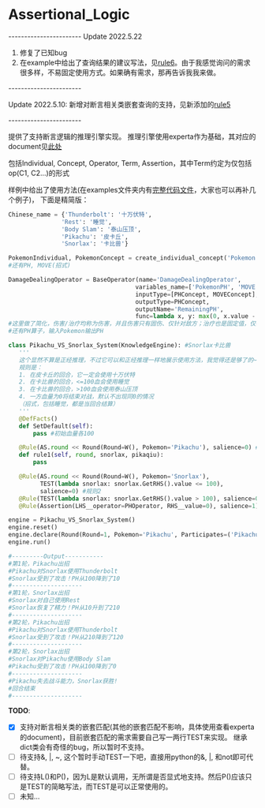 # Assertional_Logic
  \-----------------------
  Update 2022.5.22
  1. 修复了已知bug
  2. 在example中给出了查询结果的建议写法，见[rule6](/examples/Pokemon.py#L169)。由于我感觉询问的需求
  很多样，不易固定使用方式。如果确有需求，那再告诉我我来做。
 
 \-----------------------
 
 Update 2022.5.10:
 新增对断言相关类嵌套查询的支持，见新添加的[rule5](/examples/Pokemon.py#L149)
 
 \-----------------------
 
 提供了支持断言逻辑的推理引擎实现。
 推理引擎使用experta作为基础，其对应的document见[此处](https://experta.readthedocs.io/en/latest/thebasics.html)

 包括Individual, Concept, Operator, Term, Assertion，其中Term约定为仅包括op(C1, C2...)的形式

 样例中给出了使用方法(在examples文件夹内有[完整代码文件](/examples/Pokemon.py)，大家也可以再补几个例子)，
 下面是精简版：
 ```python
Chinese_name = {'Thunderbolt': '十万伏特',
                'Rest': '睡觉',
                'Body Slam': '泰山压顶',
                'Pikachu': '皮卡丘',
                'Snorlax': '卡比兽'}

PokemonIndividual, PokemonConcept = create_individual_concept('Pokemon', 'Base')
#还有PH, MOVE(招式)

DamageDealingOperator = BaseOperator(name='DamageDealingOperator',
                                     variables_name=['PokemonPH', 'MOVE'],
                                     inputType=[PHConcept, MOVEConcept], 
                                     outputType=PHConcept,
                                     outputName='RemainingPH',
                                     func=lambda x, y: max(0, x.value - Damage_dict[y.value]))
#这里做了简化，伤害/治疗均称为伤害，并且伤害只有固伤、仅针对敌方；治疗也是固定值，仅针对自己。同时不考虑血条上限
#还有PH算子，输入Pokemon输出PH

class Pikachu_VS_Snorlax_System(KnowledgeEngine): #Snorlax卡比兽
    '''
    这个显然不算是正经推理，不过它可以和正经推理一样地展示使用方法，我觉得还是够了的~
    规则是：
    1. 在皮卡丘的回合，它一定会使用十万伏特
    2. 在卡比兽的回合，<=100血会使用睡觉
    3. 在卡比兽的回合，>100血会使用泰山压顶
    4. 一方血量为0将结束对战，默认不出现同0的情况
    （招式，包括睡觉，都是当回合结算）
    '''
    @DefFacts()
    def SetDefault(self):
        pass #初始血量各100

    @Rule(AS.round << Round(Round=W(), Pokemon='Pikachu'), salience=0) #规则1
    def rule1(self, round, snorlax, pikaqiu):
        pass

    @Rule(AS.round << Round(Round=W(), Pokemon='Snorlax'),
          TEST(lambda snorlax: snorlax.GetRHS().value <= 100),
          salience=0) #规则2
    @Rule(TEST(lambda snorlax: snorlax.GetRHS().value > 100), salience=0)# 规则3
    @Rule(Assertion(LHS__operator=PHOperator, RHS__value=0), salience=1) #规则4

engine = Pikachu_VS_Snorlax_System()
engine.reset()
engine.declare(Round(Round=1, Pokemon='Pikachu', Participates=('Pikachu', 'Snorlax')))
engine.run()

#---------Output-----------
#第1轮，Pikachu出招
#Pikachu对Snorlax使用Thunderbolt
#Snorlax受到了攻击！PH从100降到了10
#--------------------
#第1轮，Snorlax出招
#Snorlax对自己使用Rest
#Snorlax恢复了精力！PH从10升到了210
#--------------------
#第2轮，Pikachu出招
#Pikachu对Snorlax使用Thunderbolt
#Snorlax受到了攻击！PH从210降到了120
#--------------------
#第2轮，Snorlax出招
#Snorlax对Pikachu使用Body Slam
#Pikachu受到了攻击！PH从100降到了0
#--------------------
#Pikachu失去战斗能力，Snorlax获胜!
#回合结束
#--------------------
 ```

**TODO**:
- [X] 支持对断言相关类的嵌套匹配(其他的嵌套匹配不影响，具体使用查看experta的document)，目前嵌套匹配的需求需要自己写一两行TEST来实现。
继承dict类会有奇怪的bug，所以暂时不支持。
- [ ] 待支持&, |, ~, 这个暂时手动TEST一下吧，直接用python的&, |, 和not即可代替。
- [ ] 待支持L()和P()，因为L是默认调用，无所谓是否显式地支持。然后P()应该只是TEST的简略写法，而TEST是可以正常使用的。
- [ ] 未知...